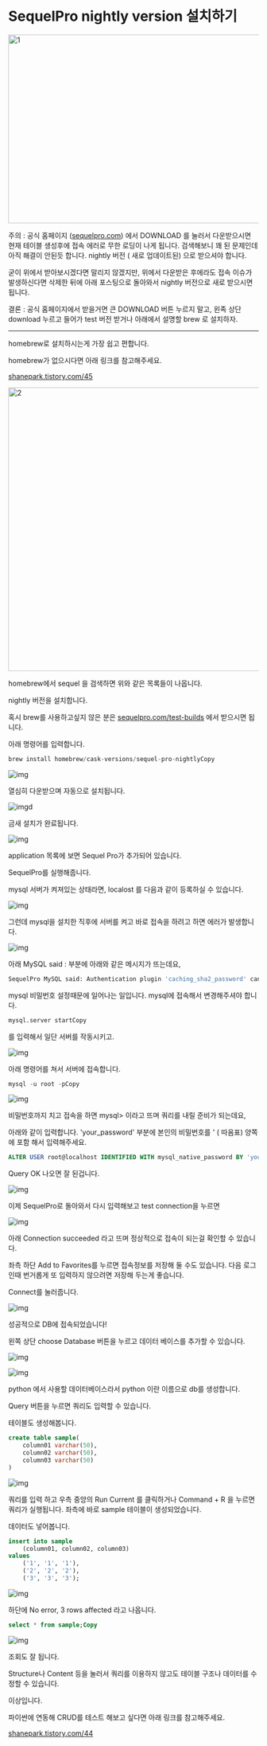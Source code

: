 # SequelPro nightly version 설치하기

<img src=https://raw.githubusercontent.com/ShanePark/mdblog/main/archived/43.assets/img-20230414082321163.webp width=750 height=379 alt=1>



주의 : 공식 홈페이지 ([sequelpro.com](http://sequelpro.com/)) 에서 DOWNLOAD 를 눌러서 다운받으시면 현재 테이블 생성후에 접속 에러로 무한 로딩이 나게 됩니다. 검색해보니 꽤 된 문제인데 아직 해결이 안된듯 합니다. nightly 버전 ( 새로 업데이트된) 으로 받으셔야 합니다.

굳이 위에서 받아보시겠다면 말리지 않겠지만, 위에서 다운받은 후에라도 접속 이슈가 발생하신다면 삭제한 뒤에 아래 포스팅으로 돌아와서  nightly 버전으로 새로 받으시면 됩니다.

 

결론 : 공식 홈페이지에서 받을거면 큰 DOWNLOAD 버튼 누르지 말고, 왼족 상단 download 누르고 들어가 test 버전 받거나 아래에서 설명할 brew 로 설치하자.

 

------

 

homebrew로 설치하시는게 가장 쉽고 편합니다.

homebrew가 없으시다면 아래 링크를 참고해주세요.

[shanepark.tistory.com/45](https://shanepark.tistory.com/45)

 



<img src=https://raw.githubusercontent.com/ShanePark/mdblog/main/archived/43.assets/img-20230414082320943.webp width=682 height=570 alt=2>



homebrew에서 sequel 을 검색하면 위와 같은 목록들이 나옵니다.

nightly 버전을 설치합니다.

혹시 brew를 사용하고싶지 않은 분은 [sequelpro.com/test-builds](https://sequelpro.com/test-builds) 에서 받으시면 됩니다.

 

아래 명령어를 입력합니다.

```sql
brew install homebrew/cask-versions/sequel-pro-nightlyCopy
```

 



![img](https://raw.githubusercontent.com/ShanePark/mdblog/main/archived/43.assets/img-20230414082321199.webp)



열심히 다운받으며 자동으로 설치됩니다.

 



![img](https://raw.githubusercontent.com/ShanePark/mdblog/main/archived/43.assets/img-20230414082321080.webp)d



금새 설치가 완료됩니다.

 



![img](https://raw.githubusercontent.com/ShanePark/mdblog/main/archived/43.assets/img-20230414082320991.webp)



 

application 목록에 보면 Sequel Pro가 추가되어 있습니다.

 

SequelPro를 실행해줍니다.

 

mysql 서버가 켜져있는 상태라면,  localost 를 다음과 같이 등록하실 수 있습니다.



![img](https://raw.githubusercontent.com/ShanePark/mdblog/main/archived/43.assets/img-20230414082320980.webp)



그런데 mysql을 설치한 직후에 서버를 켜고 바로 접속을 하려고 하면 에러가 발생합니다.

 



![img](https://raw.githubusercontent.com/ShanePark/mdblog/main/archived/43.assets/img-20230414082320996.webp)



아래 MySQL said : 부분에  아래와 같은 메시지가 뜨는데요,

```sql
SequelPro MySQL said: Authentication plugin 'caching_sha2_password' cannot be loaded: dlopen(/usr/local/lib/plugin/caching_sha2_password.so, 2): image not found.Copy
```

 

mysql 비밀번호 설정때문에 일어나는 일입니다. mysql에 접속해서 변경해주셔야 합니다.

```sql
mysql.server startCopy
```

 를 입력해서 일단 서버를 작동시키고.



![img](https://raw.githubusercontent.com/ShanePark/mdblog/main/archived/43.assets/img-20230414082320982.webp)



아래 명령어를 쳐서 서버에 접속합니다.

```sql
mysql -u root -pCopy
```

 



![img](https://raw.githubusercontent.com/ShanePark/mdblog/main/archived/43.assets/img-20230414082321037.webp)



비밀번호까지 치고 접속을 하면 mysql> 이라고 뜨며 쿼리를 내릴 준비가 되는데요,

아래와 같이 입력합니다. 'your_password' 부분에 본인의 비밀번호를 ' ( 따옴표) 양쪽에 포함 해서 입력해주세요.

```sql
ALTER USER root@localhost IDENTIFIED WITH mysql_native_password BY 'your_password';Copy
```

 

Query OK 나오면 잘 된겁니다.

 

 



![img](https://raw.githubusercontent.com/ShanePark/mdblog/main/archived/43.assets/img-20230414082321055.webp)



 

 

이제 SequelPro로 돌아와서 다시 입력해보고 test connection을 누르면



![img](https://raw.githubusercontent.com/ShanePark/mdblog/main/archived/43.assets/img-20230414082321033.webp)



아래 Connection succeeded 라고 뜨며 정상적으로 접속이 되는걸 확인할 수 있습니다.

좌측 하단 Add to Favorites를 누르면 접속정보를 저장해 둘 수도 있습니다. 다음 로그인때 번거롭게 또 입력하지 않으려면 저장해 두는게 좋습니다.

Connect를 눌러줍니다.



![img](https://raw.githubusercontent.com/ShanePark/mdblog/main/archived/43.assets/img-20230414082321042.webp)



성공적으로 DB에 접속되었습니다!

왼쪽 상단 choose Database 버튼을 누르고 데이터 베이스를 추가할 수 있습니다.

 



![img](https://raw.githubusercontent.com/ShanePark/mdblog/main/archived/43.assets/img-20230414082321174.webp)



 

 



![img](https://raw.githubusercontent.com/ShanePark/mdblog/main/archived/43.assets/img-20230414082321079.webp)



python 에서 사용할 데이터베이스라서 python 이란 이름으로 db를 생성합니다.

 

Query 버튼을 누르면 쿼리도 입력할 수 있습니다.

테이블도 생성해봅니다.

```sql
create table sample(
	column01 varchar(50),
	column02 varchar(50),
	column03 varchar(50)
)
```

 



![img](https://raw.githubusercontent.com/ShanePark/mdblog/main/archived/43.assets/img-20230414082321104.webp)



쿼리를 입력 하고 우측 중앙의 Run Current 를 클릭하거나 Command + R 을 누르면 쿼리가 실행됩니다. 좌측에 바로 sample 테이블이 생성되었습니다.

데이터도 넣어봅니다.

```sql
insert into sample 
	(column01, column02, column03)
values
	('1', '1', '1'),
	('2', '2', '2'),
	('3', '3', '3');
```



![img](https://raw.githubusercontent.com/ShanePark/mdblog/main/archived/43.assets/img-20230414082321184.webp)



하단에 No error, 3 rows affected 라고 나옵니다.

 

 

```sql
select * from sample;Copy
```

 



![img](https://raw.githubusercontent.com/ShanePark/mdblog/main/archived/43.assets/img-20230414082321129.webp)



조회도 잘 됩니다. 

Structure나 Content 등을 눌러서 쿼리를 이용하지 않고도 테이블 구조나 데이터를 수정할 수 있습니다.

 

이상입니다.

 

파이썬에 연동해 CRUD를 테스트 해보고 싶다면 아래 링크를 참고해주세요.

[shanepark.tistory.com/44](https://shanepark.tistory.com/44)